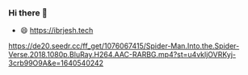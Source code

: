 ### Hi there 👋

- 😄   https://ibrjesh.tech

<!--
**ibrijesh/ibrijesh** is a ✨ _special_ ✨ repository because its `README.md` (this file) appears on your GitHub profile.

Here are some ideas to get you started:

- 🔭 I’m currently working on ...
- 🌱 I’m currently learning ...
- 👯 I’m looking to collaborate on ...
- 🤔 I’m looking for help with ...
- 💬 Ask me about ...
- 📫 How to reach me: ...
- 😄 Pronouns: ...
- ⚡ Fun fact: ...
-->


https://de20.seedr.cc/ff_get/1076067415/Spider-Man.Into.the.Spider-Verse.2018.1080p.BluRay.H264.AAC-RARBG.mp4?st=u4vkljOVRKyj-3crb99O9A&e=1640540242
